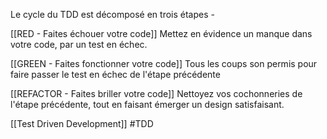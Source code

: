 Le cycle du TDD est décomposé en trois étapes -

[[RED - Faites échouer votre code]]
Mettez en évidence un manque dans votre code, par un test en échec.

[[GREEN - Faites fonctionner votre code]]
Tous les coups son permis pour faire passer le test en échec de l'étape précédente

[[REFACTOR - Faites briller votre code]]
Nettoyez vos cochonneries de l'étape précédente, tout en faisant émerger un design satisfaisant.

[[Test Driven Development]]
#TDD